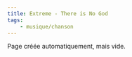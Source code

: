 ```yaml
---
title: Extreme - There is No God
tags:
    - musique/chanson
---
```


Page créée automatiquement, mais vide.

